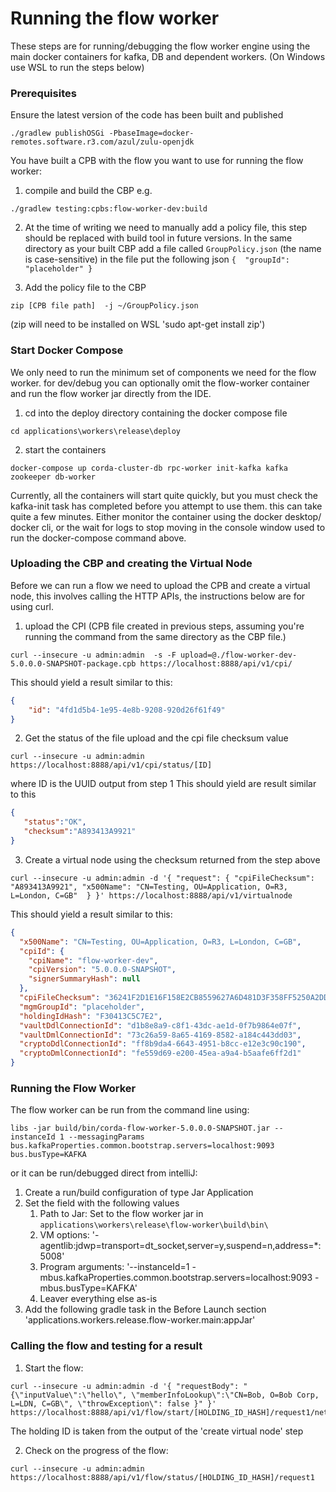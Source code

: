 # Running the flow worker
These steps are for running/debugging the flow worker engine using the main docker containers for kafka, DB and 
dependent workers.
(On Windows use WSL to run the steps below)

###  Prerequisites 

Ensure the latest version of the code has been built and published 
```shell
./gradlew publishOSGi -PbaseImage=docker-remotes.software.r3.com/azul/zulu-openjdk
```

You have built a CPB with the flow you want to use for running the flow worker:
1) compile and build the CBP e.g.
```shell
./gradlew testing:cpbs:flow-worker-dev:build
```
2) At the time of writing we need to manually add a policy file, this step should be replaced with build tool in future
versions. 
In the same directory as your built CBP add a file called ```GroupPolicy.json``` (the name is case-sensitive)
in the file put the following json ```{  "groupId": "placeholder" }```


3) Add the policy file to the CBP
```shell
zip [CPB file path]  -j ~/GroupPolicy.json
```
(zip will need to be installed on WSL 'sudo apt-get install zip')

### Start Docker Compose
We only need to run the minimum set of components we need for the flow worker. for dev/debug you can optionally omit
the flow-worker container and run the flow worker jar directly from the IDE.

1) cd into the deploy directory containing the docker compose file
 ```shell
cd applications\workers\release\deploy
```

2) start the containers
```shell
docker-compose up corda-cluster-db rpc-worker init-kafka kafka zookeeper db-worker
```

Currently, all the containers will start quite quickly, but you must check the kafka-init task has completed before you 
attempt to use them. this can take quite a few minutes. Either monitor the container using the docker desktop/ docker cli, 
or the wait for logs to stop moving in the console window used to run the docker-compose command above. 


### Uploading the CBP and creating the Virtual Node

Before we can run a flow we need to upload the CPB and create a virtual node, this involves calling the HTTP APIs, the
instructions below are for using curl.
1) upload the CPI (CPB file created in previous steps, assuming you're running the command from the same directory as the CBP file.)
```shell
curl --insecure -u admin:admin  -s -F upload=@./flow-worker-dev-5.0.0.0-SNAPSHOT-package.cpb https://localhost:8888/api/v1/cpi/
```

This should yield a result similar to this:
```json
{
    "id": "4fd1d5b4-1e95-4e8b-9208-920d26f61f49"
}
```
2) Get the status of the file upload and the cpi file checksum value
```shell
curl --insecure -u admin:admin  https://localhost:8888/api/v1/cpi/status/[ID]
```
where ID is the UUID output from step 1
This should yield are result similar to this
```json
{
   "status":"OK",
   "checksum":"A893413A9921"
}
```
3) Create a virtual node using the checksum returned from the step above
```shell
curl --insecure -u admin:admin -d '{ "request": { "cpiFileChecksum": "A893413A9921", "x500Name": "CN=Testing, OU=Application, O=R3, L=London, C=GB"  } }' https://localhost:8888/api/v1/virtualnode
```

This should yield a result similar to this:
```json
{
  "x500Name": "CN=Testing, OU=Application, O=R3, L=London, C=GB",
  "cpiId": {
    "cpiName": "flow-worker-dev",
    "cpiVersion": "5.0.0.0-SNAPSHOT",
    "signerSummaryHash": null
  },
  "cpiFileChecksum": "36241F2D1E16F158E2CB8559627A6D481D3F358FF5250A2DDF933CF2D454C10E",
  "mgmGroupId": "placeholder",
  "holdingIdHash": "F30413C5C7E2",
  "vaultDdlConnectionId": "d1b8e8a9-c8f1-43dc-ae1d-0f7b9864e07f",
  "vaultDmlConnectionId": "73c26a59-8a65-4169-8582-a184c443dd03",
  "cryptoDdlConnectionId": "ff8b9da4-6643-4951-b8cc-e12e3c90c190",
  "cryptoDmlConnectionId": "fe559d69-e200-45ea-a9a4-b5aafe6ff2d1"
}
```
### Running the Flow Worker
The flow worker can be run from the command line using:
```shell
libs -jar build/bin/corda-flow-worker-5.0.0.0-SNAPSHOT.jar --instanceId 1 --messagingParams bus.kafkaProperties.common.bootstrap.servers=localhost:9093 bus.busType=KAFKA
```

or it can be run/debugged direct from intelliJ:
1) Create a run/build configuration of type Jar Application
2) Set the field with the following values
   1) Path to Jar: Set to the flow worker jar in `applications\workers\release\flow-worker\build\bin\`
   2) VM options: '-agentlib:jdwp=transport=dt_socket,server=y,suspend=n,address=*:5008'
   3) Program arguments: '--instanceId=1 -mbus.kafkaProperties.common.bootstrap.servers=localhost:9093 -mbus.busType=KAFKA'
   4) Leaver everything else as-is
3) Add the following gradle task in the Before Launch section 'applications.workers.release.flow-worker.main:appJar'

### Calling the flow and testing for a result

1) Start the flow:
```shell
curl --insecure -u admin:admin -d '{ "requestBody": "{\"inputValue\":\"hello\", \"memberInfoLookup\":\"CN=Bob, O=Bob Corp, L=LDN, C=GB\", \"throwException\": false }" }' https://localhost:8888/api/v1/flow/start/[HOLDING_ID_HASH]/request1/net.corda.flowworker.development.flows.TestFlow
```
The holding ID is taken from the output of the 'create virtual node' step

2) Check on the progress of the flow:
```shell
curl --insecure -u admin:admin https://localhost:8888/api/v1/flow/status/[HOLDING_ID_HASH]/request1
```


